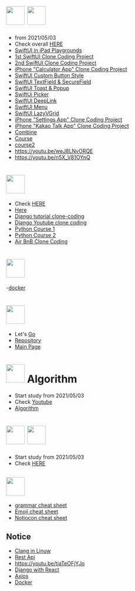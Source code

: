 # <img src="https://noticon-static.tammolo.com/dgggcrkxq/image/upload/v1567007151/noticon/ghy5xdycjyydtyhzcqmb.png" width="50rem" height="50rem">   <img src="https://noticon-static.tammolo.com/dgggcrkxq/image/upload/v1592446943/noticon/fx4tfnyku4yyjj5ehyuq.png" width="50rem" height="50rem"> 



 - from 2021/05/03
 - Check overall [HERE](https://github.com/sudoswift/SwiftUI_Practice)
 - [SwiftUI in iPad Playgrounds](https://www.notion.so/SwiftUI-in-iPad-Playgrounds-0689e74a8132493cb49c0f91d8b5dc4e)
 - [1st SwiftUI Clone Coding Project](https://github.com/sudoswift/SwiftUI_clone_coding_1)
 - [2nd SwiftUI Clone Coding Project](https://github.com/sudoswift/SwiftUI_clone_coding_2)
 - [iPhone "Calculator App" Clone Coding Project](https://github.com/sudoswift/IPhone_Cal_CloneCoding)
 - [SwiftUI Custom Button Style](https://github.com/sudoswift/SwiftUI_ButtonStyle)
 - [SwiftUI TextField & SecureField](https://github.com/sudoswift/Text_Secure_Field)
 - [SwiftUI Toast & Popup](https://github.com/sudoswift/Toast_Popup_tutorial)
 - [SwiftUi Picker](https://github.com/sudoswift/SwiftUI_Picker)
 - [SwiftUI DeepLink](https://github.com/sudoswift/SwiftUI_DeepLink)
 - [SwiftUI Menu](https://github.com/sudoswift/SwiftUI_Menu)
 - [SwiftUI LazyVGrid](https://github.com/sudoswift/SwiftUI_LazyVGrid)
 - [iPhone "Settings App" Clone Coding Project](https://github.com/sudoswift/SwiftUI_SettingsApp)
 - [iPhone "Kakao Talk App" Clone Coding Project](https://github.com/sudoswift/KakaoTalk)
 - [Combine]()
 - [Course](https://www.youtube.com/watch?v=1BjRFQCROoM)
 - [course2](https://www.youtube.com/watch?v=wMvaxgXS7yQ)
 - https://youtu.be/weJ8LNvORQE
 - https://youtu.be/n5X_V81OYnQ



# <img src="https://noticon-static.tammolo.com/dgggcrkxq/image/upload/v1566919539/noticon/j2h9ud10ssbihscfqlwy.png" width="50rem" height="50rem"> 
 
 - Check [HERE](https://developer.mozilla.org/en-US/docs/Learn/Server-side/Django)
 - [Here](https://docs.djangoproject.com/en/3.2/intro/tutorial01/)
 - [Django tutorial clone-coding](https://github.com/sudoswift/Djangoo)
 - [Django Youtube clone coding](https://github.com/sudoswift/django2)
 - [Python Course 1](https://www.youtube.com/watch?v=-3DHpwy498o&list=PLuHgQVnccGMDtnr4nTSFfmocHL5FeH1xR)
 - [Python Course 2](https://www.youtube.com/watch?v=ySlod5oxoV8&list=PLuHgQVnccGMA4ZgmqgKZhY9X39Ew8O9k5)
 - [Air BnB Clone Coding](https://github.com/sudoswift/airbnb)

# <img src ="https://noticon-static.tammolo.com/dgggcrkxq/image/upload/v1568175385/noticon/iodu1jssf0kwe4oie2dt.png" width="50rem" height="50rem">

-[docker](https://www.youtube.com/watch?v=Ps8HDIAyPD0&list=PLuHgQVnccGMDeMJsGq2O-55Ymtx0IdKWf)

# <img src="https://noticon-static.tammolo.com/dgggcrkxq/image/upload/v1566913552/noticon/xjarxsfmmcouhih40val.png" width="50rem" height="50rem"> 
 
 - Let's [Go](https://nomadcoders.co/go-for-beginners/lobby)
 - [Repository](https://github.com/sudoswift/golang)
 - [Main Page](https://golang.org/)

#  <img src="https://noticon-static.tammolo.com/dgggcrkxq/image/upload/v1577524878/noticon/gzl7ru4i4vv3phyv34y3.png" width="50rem" height="50rem"> Algorithm 

 - Start study from 2021/05/03
 - Check [Youtube](https://www.youtube.com/playlist?list=PL7jH19IHhOLMdHvl3KBfFI70r9P0lkJwL)
 - [Algorithm](https://www.acmicpc.net/)


#   <img src="https://noticon-static.tammolo.com/dgggcrkxq/image/upload/v1579928281/noticon/wfykhuhsg5hfddh6ok0o.png" width="50rem" height="50rem">  <img src="https://noticon-static.tammolo.com/dgggcrkxq/image/upload/v1603423163/noticon/az0cvs28lm7gxoowlsva.png" width="50rem" height="50rem">

 - Start study from 2021/05/03
 - Check [HERE](https://www.notion.so/MySQL-28594deb71cf45b5adf53a0a049a8fd3)


## <img src="https://noticon-static.tammolo.com/dgggcrkxq/image/upload/v1566914817/noticon/qwbwpobwhimzw1e3ip1h.png" width="50rem" height="50rem">

 - [grammar cheat sheet](https://github.com/adam-p/markdown-here/wiki/Markdown-Cheatsheet)
 - [Emoji cheat sheet](https://github.com/sudoswift/emoji-cheat-sheet)
 - [Notiocon cheat sheet](https://noticon.tammolo.com/)

## Notice
- [Clang in Linuw](https://ggodong.tistory.com/172)
-  [Rest Api](https://www.youtube.com/watch?v=4DxHX95Lq2U)
-  https://youtu.be/tiaTeOFjYJo
-  [Django with React](https://www.youtube.com/watch?v=xjMP0hspNLE)
-  [Axios](https://www.youtube.com/watch?v=16-1mTdGBoM)
-  [Docker](https://youtu.be/EK6iYRCIjYs)


